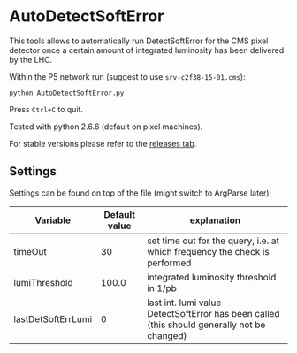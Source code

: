 # AutoDetectSoftError

This tools allows to automatically run DetectSoftError for the CMS pixel detector once a certain amount of integrated luminosity has been delivered by the LHC.

Within the P5 network run (suggest to use ```srv-c2f38-15-01.cms```):
```
python AutoDetectSoftError.py
```

Press ```Ctrl+C``` to quit.

Tested with python 2.6.6 (default on pixel machines).

For stable versions please refer to the [releases tab](../../releases).

## Settings

Settings can be found on top of the file (might switch to ArgParse later):

| Variable | Default value | explanation |
| -------- | ------------- | ----------- |
| timeOut  | 30            | set time out for the query, i.e. at which frequency the check is performed |
| lumiThreshold | 100.0    | integrated luminosity threshold in 1/pb |
| lastDetSoftErrLumi | 0   | last int. lumi value DetectSoftError has been called (this should generally not be changed) |
